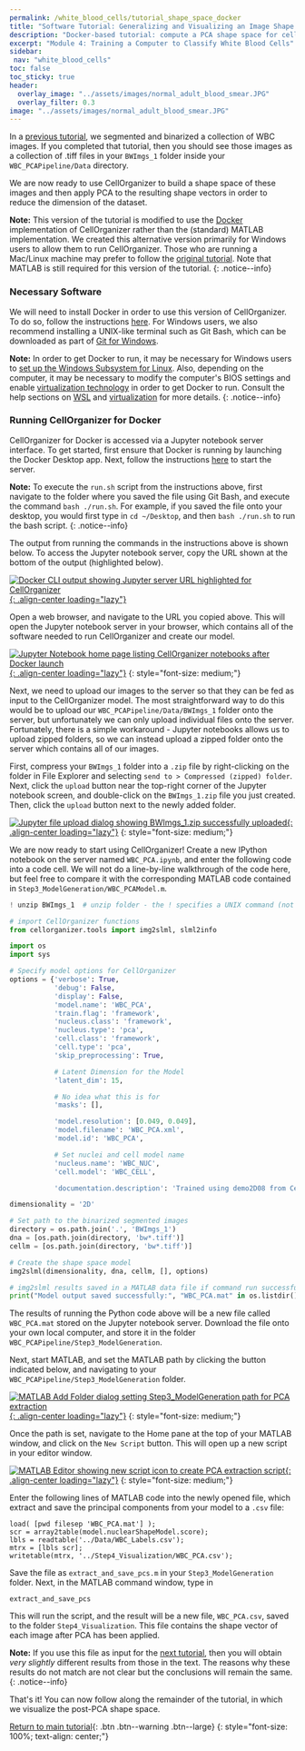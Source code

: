 ```yaml
---
permalink: /white_blood_cells/tutorial_shape_space_docker
title: "Software Tutorial: Generalizing and Visualizing an Image Shape Space After Applying PCA (in Docker)"
description: "Docker-based tutorial: compute a PCA shape space for cell images, visualize clusters, and run analyses reproducibly."
excerpt: "Module 4: Training a Computer to Classify White Blood Cells"
sidebar:
 nav: "white_blood_cells"
toc: false
toc_sticky: true
header:
  overlay_image: "../assets/images/normal_adult_blood_smear.JPG"
  overlay_filter: 0.3
image: "../assets/images/normal_adult_blood_smear.JPG"
---
```


In a [previous tutorial](tutorial_nuclear_segmentation), we segmented and binarized a collection of WBC images. If you completed that tutorial, then you should see those images as a collection of .tiff files in your `BWImgs_1` folder inside your `WBC_PCAPipeline/Data` directory.

We are now ready to use CellOrganizer to build a shape space of these images and then apply PCA to the resulting shape vectors in order to reduce the dimension of the dataset.

**Note:** This version of the tutorial is modified to use the <a href="https://www.docker.com/" target="_blank">Docker</a> implementation of CellOrganizer rather than the (standard) MATLAB implementation. We created this alternative version primarily for Windows users to allow them to run CellOrganizer. Those who are running a Mac/Linux machine may prefer to follow the [original tutorial](tutorial_shape_space). Note that MATLAB is still required for this version of the tutorial.
{: .notice--info}

### Necessary Software

We will need to install Docker in order to use this version of CellOrganizer. To do so, follow the instructions <a href="https://docs.docker.com/desktop/install/windows-install/" target="_blank">here</a>. For Windows users, we also recommend installing a UNIX-like terminal such as Git Bash, which can be downloaded as part of <a href="https://gitforwindows.org/" target="_blank">Git for Windows</a>.

**Note:** In order to get Docker to run, it may be necessary for Windows users to <a href="https://docs.microsoft.com/en-us/windows/wsl/install" target="_blank">set up the Windows Subsystem for Linux</a>. Also, depending on the computer, it may be necessary to modify the computer's BIOS settings and enable <a href="https://en.wikipedia.org/wiki/Virtualization" target="_blank">virtualization technology</a> in order to get Docker to run. Consult the help sections on <a href="https://docs.docker.com/desktop/install/windows-install/#wsl-2-backend" target="_blank">WSL</a> and <a href="https://docs.docker.com/desktop/troubleshoot/topics/#virtualization" target="_blank">virtualization</a> for more details.
{: .notice--info}


### Running CellOrganizer for Docker

CellOrganizer for Docker is accessed via a Jupyter notebook server interface. To get started, first ensure that Docker is running by launching the Docker Desktop app. Next, follow the instructions <a href="https://cellorganizer.readthedocs.io/en/latest/chapters/cellorganizer_for_docker.html#getting-started" target="_blank">here</a> to start the server.

**Note:** To execute the `run.sh` script from the instructions above, first navigate to the folder where you saved the file using Git Bash, and execute the command `bash ./run.sh`. For example, if you saved the file onto your desktop, you would first type in `cd ~/Desktop`, and then `bash ./run.sh` to run the bash script.
{: .notice--info}

The output from running the commands in the instructions above is shown below. To access the Jupyter notebook server, copy the URL shown at the bottom of the output (highlighted below).

[![Docker CLI output showing Jupyter server URL highlighted for CellOrganizer](../assets/images/600px/shape_space_docker_img1.png){: .align-center loading="lazy"}](../assets/images/shape_space_docker_img1.png)

Open a web browser, and navigate to the URL you copied above. This will open the Jupyter notebook server in your browser, which contains all of the software needed to run CellOrganizer and create our model.

[![Jupyter Notebook home page listing CellOrganizer notebooks after Docker launch](../assets/images/600px/shape_space_docker_img2.png){: .align-center loading="lazy"}](../assets/images/shape_space_docker_img2.png)
{: style="font-size: medium;"}

Next, we need to upload our images to the server so that they can be fed as input to the CellOrganizer model. The most straightforward way to do this would be to upload our `WBC_PCAPipeline/Data/BWImgs_1` folder onto the server, but unfortunately we can only upload individual files onto the server. Fortunately, there is a simple workaround - Jupyter notebooks allows us to upload zipped folders, so we can instead upload a zipped folder onto the server which contains all of our images.

First, compress your `BWImgs_1` folder into a `.zip` file by right-clicking on the folder in  File Explorer and selecting `send to > Compressed (zipped) folder`. Next, click the `upload` button near the top-right corner of the Jupyter notebook screen, and double-click on the `BWImgs_1.zip` file you just created. Then, click the `upload` button next to the newly added folder.

[![Jupyter file upload dialog showing BWImgs_1.zip successfully uploaded](../assets/images/600px/shape_space_docker_img3.png){: .align-center loading="lazy"}](../assets/images/shape_space_docker_img3.png)
{: style="font-size: medium;"}

We are now ready to start using CellOrganizer! Create a new IPython notebook on the server named `WBC_PCA.ipynb`, and enter the following code into a code cell. We will not do a line-by-line walkthrough of the code here, but feel free to compare it with the corresponding MATLAB code contained in `Step3_ModelGeneration/WBC_PCAModel.m`.

~~~ python
! unzip BWImgs_1  # unzip folder - the ! specifies a UNIX command (not python)

# import CellOrganizer functions
from cellorganizer.tools import img2slml, slml2info

import os
import sys

# Specify model options for CellOrganizer
options = {'verbose': True,
           'debug': False,
           'display': False,
           'model.name': 'WBC_PCA',
           'train.flag': 'framework',
           'nucleus.class': 'framework',
           'nucleus.type': 'pca',
           'cell.class': 'framework',
           'cell.type': 'pca',
           'skip_preprocessing': True,

           # Latent Dimension for the Model
           'latent_dim': 15,

           # No idea what this is for
           'masks': [],

           'model.resolution': [0.049, 0.049],
           'model.filename': 'WBC_PCA.xml',
           'model.id': 'WBC_PCA',

           # Set nuclei and cell model name
           'nucleus.name': 'WBC_NUC',
           'cell.model': 'WBC_CELL',

           'documentation.description': 'Trained using demo2D08 from CellOrganizer.'}

dimensionality = '2D'

# Set path to the binarized segmented images
directory = os.path.join('.', 'BWImgs_1')
dna = [os.path.join(directory, 'bw*.tiff')]
cellm = [os.path.join(directory, 'bw*.tiff')]

# Create the shape space model
img2slml(dimensionality, dna, cellm, [], options)

# img2slml results saved in a MATLAB data file if command run successfully.
print("Model output saved successfully:", "WBC_PCA.mat" in os.listdir())
~~~

The results of running the Python code above will be a new file called `WBC_PCA.mat` stored on the Jupyter notebook server. Download the file onto your own local computer, and store it in the folder `WBC_PCAPipeline/Step3_ModelGeneration`.

Next, start MATLAB, and set the MATLAB path by clicking the button indicated below, and navigating to your `WBC_PCAPipeline/Step3_ModelGeneration` folder.

[![MATLAB Add Folder dialog setting Step3_ModelGeneration path for PCA extraction](../assets/images/600px/shape_space_docker_img4.png){: .align-center loading="lazy"}](../assets/images/shape_space_docker_img4.png)
{: style="font-size: medium;"}

Once the path is set, navigate to the Home pane at the top of your MATLAB window, and click on the `New Script` button. This will open up a new script in your editor window.

[![MATLAB Editor showing new script icon to create PCA extraction script](../assets/images/600px/shape_space_docker_img5.png){: .align-center loading="lazy"}](../assets/images/shape_space_docker_img5.png)
{: style="font-size: medium;"}

Enter the following lines of MATLAB code into the newly opened file, which extract and save the principal components from your model to a `.csv` file:

~~~
load( [pwd filesep 'WBC_PCA.mat'] );
scr = array2table(model.nuclearShapeModel.score);
lbls = readtable('../Data/WBC_Labels.csv');
mtrx = [lbls scr];
writetable(mtrx, '../Step4_Visualization/WBC_PCA.csv');
~~~

Save the file as `extract_and_save_pcs.m` in your `Step3_ModelGeneration` folder. Next, in the MATLAB command window, type in

~~~
extract_and_save_pcs
~~~

This will run the script, and the result will be a new file, `WBC_PCA.csv`, saved to the folder `Step4_Visualization`. This file contains the shape vector of each image after PCA has been applied.

**Note:** If you use this file as input for the [next tutorial](tutorial_image_classification), then you will obtain *very slightly* different results from those in the text. The reasons why these results do not match are not clear but the conclusions will remain the same.
{: .notice--info}

That's it! You can now follow along the remainder of the tutorial, in which we visualize the post-PCA shape space.

[Return to main tutorial](tutorial_shape_space#shape-space-visualization){: .btn .btn--warning .btn--large}
{: style="font-size: 100%; text-align: center;"}
